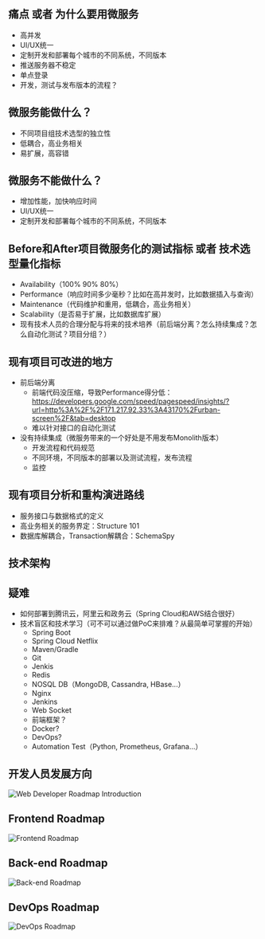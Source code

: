 ## 痛点 或者 为什么要用微服务
* 高并发
* UI/UX统一
* 定制开发和部署每个城市的不同系统，不同版本
* 推送服务器不稳定
* 单点登录
* 开发，测试与发布版本的流程？

## 微服务能做什么？
* 不同项目组技术选型的独立性
* 低耦合，高业务相关
* 易扩展，高容错

## 微服务不能做什么？
* 增加性能，加快响应时间
* UI/UX统一
* 定制开发和部署每个城市的不同系统，不同版本

## Before和After项目微服务化的测试指标 或者 技术选型量化指标
* Availability（100% 90% 80%）
* Performance（响应时间多少毫秒？比如在高并发时，比如数据插入与查询）
* Maintenance（代码维护和重用，低耦合，高业务相关）
* Scalability（是否易于扩展，比如数据库扩展）
* 现有技术人员的合理分配与将来的技术培养（前后端分离？怎么持续集成？怎么自动化测试？项目分组？）

## 现有项目可改进的地方
* 前后端分离
  * 前端代码没压缩，导致Performance得分低： https://developers.google.com/speed/pagespeed/insights/?url=http%3A%2F%2F171.217.92.33%3A43170%2Furban-screen%2F&tab=desktop
  * 难以针对接口的自动化测试
* 没有持续集成（微服务带来的一个好处是不用发布Monolith版本）
  * 开发流程和代码规范
  * 不同环境，不同版本的部署以及测试流程，发布流程
  * 监控

## 现有项目分析和重构演进路线
* 服务接口与数据格式的定义
* 高业务相关的服务界定：Structure 101
* 数据库解耦合，Transaction解耦合：SchemaSpy

## 技术架构

## 疑难
* 如何部署到腾讯云，阿里云和政务云（Spring Cloud和AWS结合很好）
* 技术盲区和技术学习（可不可以通过做PoC来排难？从最简单可掌握的开始）
  * Spring Boot
  * Spring Cloud Netflix
  * Maven/Gradle
  * Git
  * Jenkis
  * Redis
  * NOSQL DB（MongoDB, Cassandra, HBase...）
  * Nginx
  * Jenkins
  * Web Socket
  * 前端框架？
  * Docker?
  * DevOps?
  * Automation Test（Python, Prometheus, Grafana...）

## 开发人员发展方向

![Web Developer Roadmap Introduction](./images/intro.png)

## Frontend Roadmap

![Frontend Roadmap](./images/frontend.png)

## Back-end Roadmap

![Back-end Roadmap](./images/backend.png)

## DevOps Roadmap

![DevOps Roadmap](./images/devops.png)
